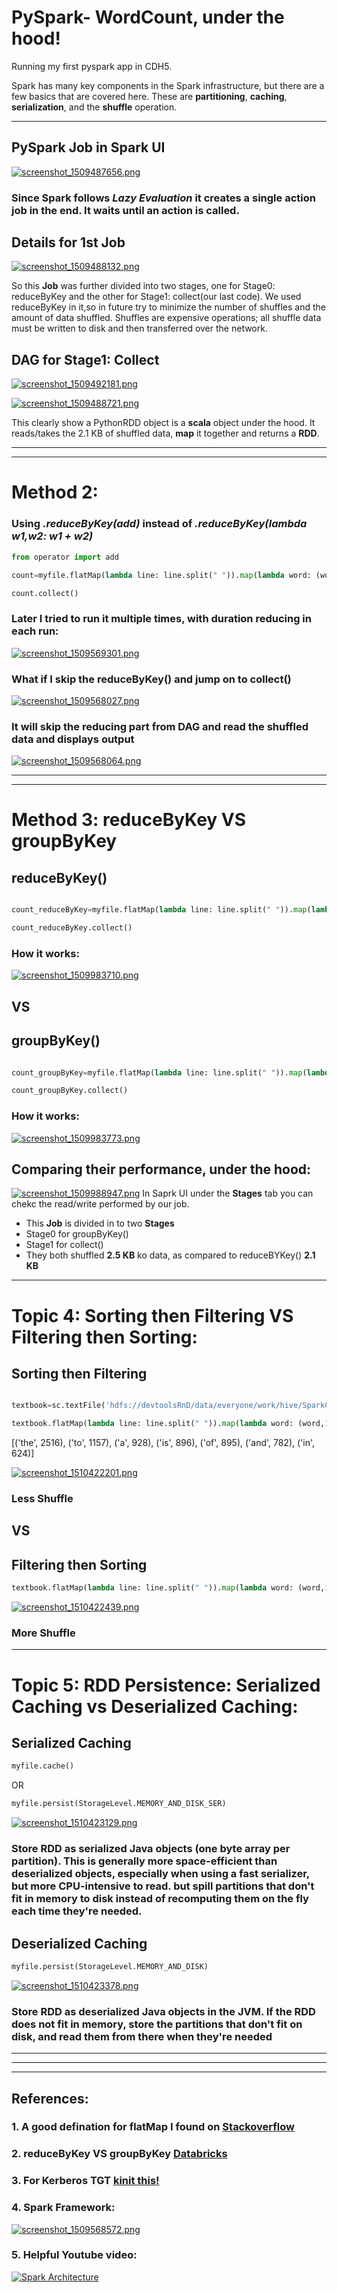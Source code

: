 # PySpark- WordCount, under the hood!
Running my first pyspark app in CDH5.

Spark has many key components in the Spark infrastructure, but there are a few basics that are covered here.
These are **partitioning**, **caching**, **serialization**, and the **shuffle** operation.
___


## PySpark Job in Spark UI
[![screenshot_1509487656.png](https://s19.postimg.org/4sxl9ku9v/screenshot_1509487656.png)](https://postimg.org/image/clo91k08v/)

### Since Spark follows *Lazy Evaluation* it creates a single **action** job in the end. It waits until an action is called.


## Details for 1st Job

[![screenshot_1509488132.png](https://s19.postimg.org/b7wm67yer/screenshot_1509488132.png)](https://postimg.org/image/e1zrjo0kv/)

So this **Job** was further divided into two stages, one for Stage0: reduceByKey and the other for Stage1: collect(our last code).
We used reduceByKey in it,so in future try to minimize the number of shuffles and the amount of data shuffled.
Shuffles are expensive operations; all shuffle data must be written to disk and then transferred over the network.


## DAG for Stage1: Collect

[![screenshot_1509492181.png](https://s19.postimg.org/iy7zoqnfn/screenshot_1509492181.png)](https://postimg.org/image/9qfr81gdb/)


[![screenshot_1509488721.png](https://s19.postimg.org/tq0yqct0j/screenshot_1509488721.png)](https://postimg.org/image/lxaaydn1b/)

This clearly show a PythonRDD object is a **scala** object under the hood. It reads/takes the 2.1 KB of shuffled data, **map** it together and returns a **RDD**.


___
___

# Method 2:
### Using ***.reduceByKey(add)*** instead of *.reduceByKey(lambda w1,w2: w1 + w2)*

```python
from operator import add

count=myfile.flatMap(lambda line: line.split(" ")).map(lambda word: (word,1)).reduceByKey(add)

count.collect()

```


### Later I tried to run it multiple times, with duration reducing in each run:
[![screenshot_1509569301.png](https://s19.postimg.org/ubvg2syfn/screenshot_1509569301.png)](https://postimg.org/image/b6s6t1jrj/)

### What if I skip the reduceByKey() and jump on to collect()
[![screenshot_1509568027.png](https://s19.postimg.org/korxsu5df/screenshot_1509568027.png)](https://postimg.org/image/3o91k5sbz/)

### It will skip the reducing part from DAG and read the shuffled data and displays output
[![screenshot_1509568064.png](https://s19.postimg.org/nvmhclfkj/screenshot_1509568064.png)](https://postimg.org/image/77uza3ksv/)

___
___

# Method 3: reduceByKey VS groupByKey

## reduceByKey()
```python

count_reduceByKey=myfile.flatMap(lambda line: line.split(" ")).map(lambda word: (word,1)).reduceByKey(lambda w1,w2: w1 + w2)

count_reduceByKey.collect()

```
### How it works:
[![screenshot_1509983710.png](https://s19.postimg.org/vb66b4nk3/screenshot_1509983710.png)](https://postimg.org/image/pa8he20xr/)

## VS 


## groupByKey()

```python

count_groupByKey=myfile.flatMap(lambda line: line.split(" ")).map(lambda word: (word,1)).groupByKey().map(lambda (word,count): (word,sum(count)))

count_groupByKey.collect()

```

### How it works:
[![screenshot_1509983773.png](https://s19.postimg.org/mg5c0q937/screenshot_1509983773.png)](https://postimg.org/image/8mgzboghr/)


## Comparing their performance, under the hood: 

[![screenshot_1509988947.png](https://s19.postimg.org/xc5wnqvzn/screenshot_1509988947.png)](https://postimg.org/image/o4do71oxb/)
In Saprk UI under the **Stages** tab you can chekc the read/write performed by our job.
+ This **Job** is divided in to two **Stages**
+ Stage0 for groupByKey()
+ Stage1 for collect()
+ They both shuffled **2.5 KB** ko data, as compared to reduceBYKey() **2.1 KB**


___

# Topic 4: Sorting then Filtering VS Filtering then Sorting:

## Sorting then Filtering

```python

textbook=sc.textFile('hdfs://devtoolsRnD/data/everyone/work/hive/SparkCookbook.txt')
```

```python
textbook.flatMap(lambda line: line.split(" ")).map(lambda word: (word,1)).reduceByKey(add).sortBy(lambda x: (x[1]),ascending=False).filter(lambda x:x[1]>600).collect()

```
[('the', 2516),
 ('to', 1157),
 ('a', 928),
 ('is', 896),
 ('of', 895),
 ('and', 782),
 ('in', 624)]
 
 [![screenshot_1510422201.png](https://s19.postimg.org/77z991m7n/screenshot_1510422201.png)](https://postimg.org/image/eb74onrn3/)
 
 ### Less Shuffle
 
 
 ## VS
 
 
 ## Filtering then Sorting

```python
textbook.flatMap(lambda line: line.split(" ")).map(lambda word: (word,1)).reduceByKey(add).filter(lambda x:x[1]>600).sortBy(lambda x: (x[1]),ascending=False).collect()

```
[![screenshot_1510422439.png](https://s19.postimg.org/lef04gk9v/screenshot_1510422439.png)](https://postimg.org/image/gfrhpxggv/)

### More Shuffle
___


# Topic 5: RDD Persistence: Serialized Caching vs Deserialized Caching:

## Serialized Caching

```python
myfile.cache()
```

OR

```python
myfile.persist(StorageLevel.MEMORY_AND_DISK_SER)
```
[![screenshot_1510423129.png](https://s19.postimg.org/ve9wkaaxv/screenshot_1510423129.png)](https://postimg.org/image/801x8ct0f/)

### Store RDD as serialized Java objects (one byte array per partition). This is generally more space-efficient than deserialized objects, especially when using a fast serializer, but more CPU-intensive to read. but spill partitions that don't fit in memory to disk instead of recomputing them on the fly each time they're needed.

## Deserialized Caching

```python
myfile.persist(StorageLevel.MEMORY_AND_DISK)
```
[![screenshot_1510423378.png](https://s19.postimg.org/gwcpc61lf/screenshot_1510423378.png)](https://postimg.org/image/nzkkrs70v/)

### Store RDD as deserialized Java objects in the JVM. If the RDD does not fit in memory, store the partitions that don't fit on disk, and read them from there when they're needed


___
___
___
## References: 
### 1. A good defination for flatMap I found on [Stackoverflow](https://stackoverflow.com/questions/22350722/can-someone-explain-to-me-the-difference-between-map-and-flatmap-and-what-is-a-g "Stack Overflow page")

### 2. reduceByKey VS groupByKey [Databricks](https://databricks.gitbooks.io/databricks-spark-knowledge-base/content/best_practices/prefer_reducebykey_over_groupbykey.html "Avoid GroupByKey")

### 3. For Kerberos TGT [kinit this!](http://www.roguelynn.com/words/explain-like-im-5-kerberos/ "Nice article, trust me")

### 4. Spark Framework:
[![screenshot_1509568572.png](https://s19.postimg.org/z990npq2b/screenshot_1509568572.png)](https://postimg.org/image/5hby8j38v/)

### 5. Helpful Youtube video:
[![Spark Architecture](https://s19.postimg.org/6wdixj6zn/screenshot_1509568910.png)](https://www.youtube.com/watch?v=wzy0oluoyN8)
